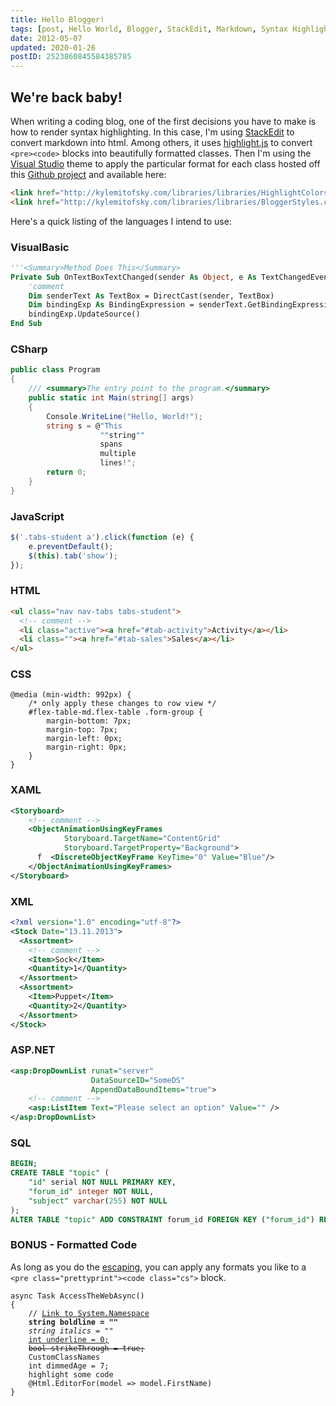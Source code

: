 ```yaml
---
title: Hello Blogger!
tags: [post, Hello World, Blogger, StackEdit, Markdown, Syntax Highlighting]
date: 2012-05-07
updated: 2020-01-26
postID: 2523860845584385785
---
```


<!--
userCustom.onReady = function() {
  $('head').append('<link href="https://kylemit.github.io/libraries/libraries/HighlightColors.css" rel="stylesheet" />');
  $('head').append('<link href="https://kylemit.github.io/libraries/libraries/BloggerStyles.css" rel="stylesheet" />');
};
-->

## We're back baby!


When writing a coding blog, one of the first decisions you have to make is how to render syntax highlighting.  In this case, I'm using [StackEdit](https://stackedit.io/#) to convert markdown into html.  Among others, it uses [highlight.js](http://highlightjs.org/) to convert `<pre><code>` blocks into beautifully formatted classes.  Then I'm using the [Visual Studio](http://highlightjs.org/static/styles/vs.css) theme to apply the particular format for each class hosted off this [Github project](https://github.com/KyleMit/libraries) and available here:

```html
<link href="http://kylemitofsky.com/libraries/libraries/HighlightColors.css" rel="stylesheet" />
<link href="http://kylemitofsky.com/libraries/libraries/BloggerStyles.css" rel="stylesheet" />
```

Here's a quick listing of the languages I intend to use:

### VisualBasic

```vb
'''<Summary>Method Does This</Summary>
Private Sub OnTextBoxTextChanged(sender As Object, e As TextChangedEventArgs) Handles Me.TextChanged
    'comment
    Dim senderText As TextBox = DirectCast(sender, TextBox)
    Dim bindingExp As BindingExpression = senderText.GetBindingExpression(TextBox.TextProperty)
    bindingExp.UpdateSource()
End Sub
```


### CSharp

```cs
public class Program
{
    /// <summary>The entry point to the program.</summary>
    public static int Main(string[] args)
    {
        Console.WriteLine("Hello, World!");
        string s = @"This
                    ""string""
                    spans
                    multiple
                    lines!";
        return 0;
    }
}
```

### JavaScript

```js
$('.tabs-student a').click(function (e) {
    e.preventDefault();
    $(this).tab('show');
});
```

### HTML

```html
<ul class="nav nav-tabs tabs-student">
  <!-- comment -->
  <li class="active"><a href="#tab-activity">Activity</a></li>
  <li class=""><a href="#tab-sales">Sales</a></li>
</ul>
```

### CSS

<pre class="prettyprint"><code class="css">@media (min-width: 992px) {
    /* only apply these changes to row view */
    #flex-table-md.flex-table .form-group {
        margin-bottom: 7px;
        margin-top: 7px;
        margin-left: 0px;
        margin-right: 0px;
    }
}
</code></pre>

### XAML

```xml
<Storyboard>
    <!-- comment -->
    <ObjectAnimationUsingKeyFrames 
            Storyboard.TargetName="ContentGrid"
            Storyboard.TargetProperty="Background">
      f  <DiscreteObjectKeyFrame KeyTime="0" Value="Blue"/>
    </ObjectAnimationUsingKeyFrames>
</Storyboard>
```

### XML

```xml
<?xml version="1.0" encoding="utf-8"?>
<Stock Date="13.11.2013">
  <Assortment>
    <!-- comment -->
    <Item>Sock</Item>
    <Quantity>1</Quantity>
  </Assortment>
  <Assortment>
    <Item>Puppet</Item>
    <Quantity>2</Quantity>
  </Assortment>
</Stock>
```

### ASP.NET

```xml
<asp:DropDownList runat="server" 
                  DataSourceID="SomeDS"
                  AppendDataBoundItems="true"> 
    <!-- comment -->
    <asp:ListItem Text="Please select an option" Value="" />
</asp:DropDownList>
```

### SQL

```sql
BEGIN;
CREATE TABLE "topic" (
    "id" serial NOT NULL PRIMARY KEY,
    "forum_id" integer NOT NULL,
    "subject" varchar(255) NOT NULL
);
ALTER TABLE "topic" ADD CONSTRAINT forum_id FOREIGN KEY ("forum_id") REFERENCES "forum" ("id");
```

### BONUS - Formatted Code

As long as you do the [escaping](http://www.htmlescape.net/htmlescape_tool.html), you can apply any formats you like to a `<pre class="prettyprint"><code class="cs">` block.

<pre class="prettyprint"><code class="cs">async Task<int> AccessTheWebAsync()
{
    // <a href='http://msdn.microsoft.com/en-us/library/z2kcy19k.aspx'>Link to System.Namespace</a>
    <b>string boldline = ""</b>
    <i>string italics = ""</i>
    <u>int underline = 0;</u>
    <strike>bool strikeThrough = true;</strike>
    <span class="userType">CustomClassNames</span>
    <span class="dimmed">int dimmedAge = 7;</span>
    <span class="highlight">highlight some code</span>
    <span class="razor-keyword">@</span><span class="razor-block">Html.EditorFor(model =&gt; model.FirstName)</span>
}
</code></pre>
